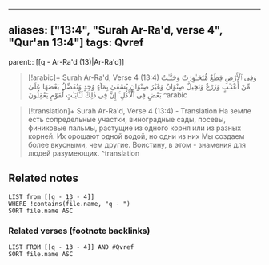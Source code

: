 
---
aliases: ["13:4", "Surah Ar-Ra'd, verse 4", "Qur'an 13:4"]
tags: Qvref
---

parent:: [[q - Ar-Ra'd (13)|Ar-Ra'd]]

> [!arabic]+ Surah Ar-Ra'd, Verse 4 (13:4)
> <span class="quran-arabic">وَفِى ٱلْأَرْضِ قِطَعٌ مُّتَجَـٰوِرَٰتٌ وَجَنَّـٰتٌ مِّنْ أَعْنَـٰبٍ وَزَرْعٌ وَنَخِيلٌ صِنْوَانٌ وَغَيْرُ صِنْوَانٍ يُسْقَىٰ بِمَآءٍ وَٰحِدٍ وَنُفَضِّلُ بَعْضَهَا عَلَىٰ بَعْضٍ فِى ٱلْأُكُلِ ۚ إِنَّ فِى ذَٰلِكَ لَـَٔايَـٰتٍ لِّقَوْمٍ يَعْقِلُونَ</span>
^arabic

> [!translation]+ Surah Ar-Ra'd, Verse 4 (13:4) - Translation
> На земле есть сопредельные участки, виноградные сады, посевы, финиковые пальмы, растущие из одного корня или из разных корней. Их орошают одной водой, но одни из них Мы создаем более вкусными, чем другие. Воистину, в этом - знамения для людей разумеющих.
^translation



## Related notes
```dataview
LIST from [[q - 13 - 4]]
WHERE !contains(file.name, "q - ")
SORT file.name ASC
```

### Related verses (footnote backlinks)
```dataview
LIST FROM [[q - 13 - 4]] AND #Qvref
SORT file.name ASC
```

